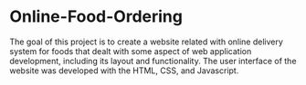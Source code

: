 # Online-Food-Ordering
The goal of this project is to create a website related with online delivery system for foods that  dealt with some aspect of web application development, including its layout and functionality. The  user interface of the website was developed with the HTML, CSS, and Javascript. 
